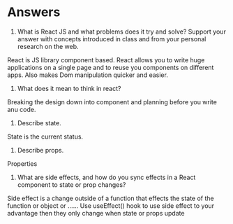 # Answers

1. What is React JS and what problems does it try and solve? Support your answer with concepts introduced in class and from your personal research on the web.

React is JS library component based. React allows you to write huge applications on a single page and to reuse you components on different apps. Also makes Dom manipulation quicker and easier.  

1. What does it mean to think in react?


Breaking the design down into component and planning before you write anu code.


1. Describe state.

State is the current status.

1. Describe props.

Properties 

1. What are side effects, and how do you sync effects in a React component to state or prop changes?

Side effect is a change outside of a function that effects the state of the function or object or ......
Use useEffect() hook to use side effect to your advantage then they only change when state or props update